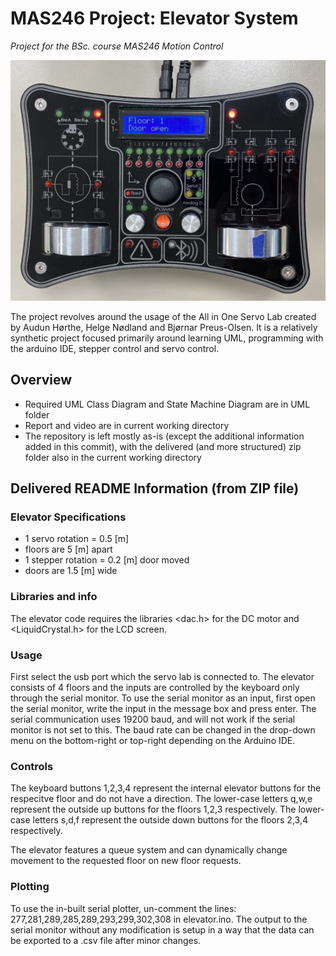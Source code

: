 # MAS246 Project: Elevator System

*Project for the BSc. course MAS246 Motion Control*

![alt text](Figures/Servolab-MSI.jpg)

The project revolves around the usage of the All in One Servo Lab 
created by Audun Hørthe, Helge Nødland and Bjørnar Preus-Olsen. It is a 
relatively synthetic project focused primarily around learning UML, 
programming with the arduino IDE, stepper control and servo control.

## Overview

- Required UML Class Diagram and State Machine Diagram are in UML folder
- Report and video are in current working directory
- The repository is left mostly as-is (except the additional 
  information added in this commit), with the delivered (and more 
  structured) zip folder also in the current working directory

## Delivered README Information (from ZIP file)

### Elevator Specifications
- 1 servo rotation = 0.5 [m]
- floors are 5 [m] apart
- 1 stepper rotation = 0.2 [m] door moved
- doors are 1.5 [m] wide


### Libraries and info
The elevator code requires the libraries <dac.h> for the DC motor and <LiquidCrystal.h> for the LCD screen.

### Usage
First select the usb port which the servo lab is connected to.
The elevator consists of 4 floors and the inputs are controlled by the keyboard only through the serial monitor.
To use the serial monitor as an input, first open the serial monitor, write the input in the message box and press enter.
The serial communication uses 19200 baud, and will not work if the serial monitor is not set to this.
The baud rate can be changed in the drop-down menu on the bottom-right or top-right depending on the Arduino IDE.

### Controls
The keyboard buttons 1,2,3,4 represent the internal elevator buttons for the respecitve floor and do not have a direction.
The lower-case letters q,w,e represent the outside up buttons for the floors 1,2,3 respectively.
The lower-case letters s,d,f represent the outside down buttons for the floors 2,3,4 respectively.

The elevator features a queue system and can dynamically change movement to the requested floor on new floor requests.

### Plotting
To use the in-built serial plotter, un-comment the lines: 277,281,289,285,289,293,299,302,308 in elevator.ino.
The output to the serial monitor without any modification is setup in a way that the data can be exported to a .csv file after minor changes.